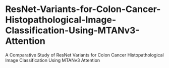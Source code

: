 # ResNet-Variants-for-Colon-Cancer-Histopathological-Image-Classification-Using-MTANv3-Attention
A Comparative Study of ResNet Variants for Colon Cancer Histopathological Image Classification Using MTANv3 Attention
